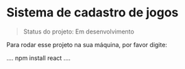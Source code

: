 <h1>Sistema de cadastro de jogos</h1>

> Status do projeto: Em desenvolvimento

Para rodar esse projeto na sua máquina, por favor digite:

....
npm install react
.... 
